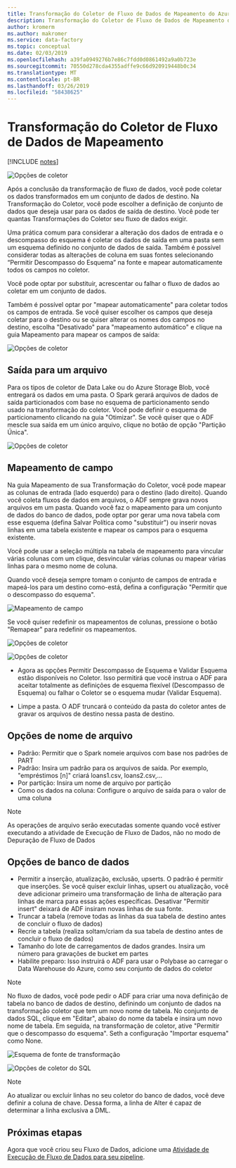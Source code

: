 ```yaml
---
title: Transformação do Coletor de Fluxo de Dados de Mapeamento do Azure Data Factory
description: Transformação do Coletor de Fluxo de Dados de Mapeamento do Azure Data Factory
author: kromerm
ms.author: makromer
ms.service: data-factory
ms.topic: conceptual
ms.date: 02/03/2019
ms.openlocfilehash: a39fa0949276b7e86c7fdd0d0861492a9a0b723e
ms.sourcegitcommit: 70550d278cda4355adffe9c66d920919448b0c34
ms.translationtype: MT
ms.contentlocale: pt-BR
ms.lasthandoff: 03/26/2019
ms.locfileid: "58438625"
---
```

# <a name="mapping-data-flow-sink-transformation"></a>Transformação do Coletor de Fluxo de Dados de Mapeamento

[!INCLUDE [notes](../../includes/data-factory-data-flow-preview.md)]

![Opções de coletor](media/data-flow/sink1.png "coletor 1")

Após a conclusão da transformação de fluxo de dados, você pode coletar os dados transformados em um conjunto de dados de destino. Na Transformação do Coletor, você pode escolher a definição de conjunto de dados que deseja usar para os dados de saída de destino. Você pode ter quantas Transformações do Coletor seu fluxo de dados exigir.

Uma prática comum para considerar a alteração dos dados de entrada e o descompasso do esquema é coletar os dados de saída em uma pasta sem um esquema definido no conjunto de dados de saída. Também é possível considerar todas as alterações de coluna em suas fontes selecionando “Permitir Descompasso do Esquema” na fonte e mapear automaticamente todos os campos no coletor.

Você pode optar por substituir, acrescentar ou falhar o fluxo de dados ao coletar em um conjunto de dados.

Também é possível optar por "mapear automaticamente" para coletar todos os campos de entrada. Se você quiser escolher os campos que deseja coletar para o destino ou se quiser alterar os nomes dos campos no destino, escolha "Desativado" para "mapeamento automático" e clique na guia Mapeamento para mapear os campos de saída:

![Opções de coletor](media/data-flow/sink2.png "coletor 2")

## <a name="output-to-one-file"></a>Saída para um arquivo
Para os tipos de coletor de Data Lake ou do Azure Storage Blob, você entregará os dados em uma pasta. O Spark gerará arquivos de dados de saída particionados com base no esquema de particionamento sendo usado na transformação do coletor. Você pode definir o esquema de particionamento clicando na guia "Otimizar". Se você quiser que o ADF mescle sua saída em um único arquivo, clique no botão de opção "Partição Única".

![Opções de coletor](media/data-flow/opt001.png "opções de coletor")

## <a name="field-mapping"></a>Mapeamento de campo

Na guia Mapeamento de sua Transformação do Coletor, você pode mapear as colunas de entrada (lado esquerdo) para o destino (lado direito). Quando você coleta fluxos de dados em arquivos, o ADF sempre grava novos arquivos em um pasta. Quando você faz o mapeamento para um conjunto de dados do banco de dados, pode optar por gerar uma nova tabela com esse esquema (defina Salvar Política como "substituir") ou inserir novas linhas em uma tabela existente e mapear os campos para o esquema existente.

Você pode usar a seleção múltipla na tabela de mapeamento para vincular várias colunas com um clique, desvincular várias colunas ou mapear várias linhas para o mesmo nome de coluna.

Quando você deseja sempre tomam o conjunto de campos de entrada e mapeá-los para um destino como-está, defina a configuração "Permitir que o descompasso do esquema".

![Mapeamento de campo](media/data-flow/multi1.png "várias opções")

Se você quiser redefinir os mapeamentos de colunas, pressione o botão "Remapear" para redefinir os mapeamentos.

![Opções de coletor](media/data-flow/sink1.png "Coletor Um")

![Opções de coletor](media/data-flow/sink2.png "Coletores")

* Agora as opções Permitir Descompasso de Esquema e Validar Esquema estão disponíveis no Coletor. Isso permitirá que você instrua o ADF para aceitar totalmente as definições de esquema flexível (Descompasso de Esquema) ou falhar o Coletor se o esquema mudar (Validar Esquema).

* Limpe a pasta. O ADF truncará o conteúdo da pasta do coletor antes de gravar os arquivos de destino nessa pasta de destino.

## <a name="file-name-options"></a>Opções de nome de arquivo

   * Padrão: Permitir que o Spark nomeie arquivos com base nos padrões de PART
   * Padrão: Insira um padrão para os arquivos de saída. Por exemplo, "empréstimos [n]" criará loans1.csv, loans2.csv,...
   * Por partição: Insira um nome de arquivo por partição
   * Como os dados na coluna: Configure o arquivo de saída para o valor de uma coluna

> [!NOTE]
> As operações de arquivo serão executadas somente quando você estiver executando a atividade de Execução de Fluxo de Dados, não no modo de Depuração de Fluxo de Dados

## <a name="database-options"></a>Opções de banco de dados

* Permitir a inserção, atualização, exclusão, upserts. O padrão é permitir que inserções. Se você quiser excluir linhas, upsert ou atualização, você deve adicionar primeiro uma transformação de linha de alteração para linhas de marca para essas ações específicas. Desativar "Permitir insert" deixará de ADF insiram novas linhas de sua fonte.
* Truncar a tabela (remove todas as linhas da sua tabela de destino antes de concluir o fluxo de dados)
* Recrie a tabela (realiza soltam/criam da sua tabela de destino antes de concluir o fluxo de dados)
* Tamanho do lote de carregamentos de dados grandes. Insira um número para gravações de bucket em partes
* Habilite preparo: Isso instruirá o ADF para usar o Polybase ao carregar o Data Warehouse do Azure, como seu conjunto de dados do coletor

> [!NOTE]
> No fluxo de dados, você pode pedir o ADF para criar uma nova definição de tabela no banco de dados de destino, definindo um conjunto de dados na transformação coletor que tem um novo nome de tabela. No conjunto de dados SQL, clique em "Editar", abaixo do nome da tabela e insira um novo nome de tabela. Em seguida, na transformação de coletor, ative "Permitir que o descompasso do esquema". Seth a configuração "Importar esquema" como None.

![Esquema de fonte de transformação](media/data-flow/dataset2.png "esquema SQL")

![Opções de coletor do SQL](media/data-flow/alter-row2.png "opções SQL")

> [!NOTE]
> Ao atualizar ou excluir linhas no seu coletor do banco de dados, você deve definir a coluna de chave. Dessa forma, a linha de Alter é capaz de determinar a linha exclusiva a DML.

## <a name="next-steps"></a>Próximas etapas

Agora que você criou seu Fluxo de Dados, adicione uma [Atividade de Execução de Fluxo de Dados para seu pipeline](concepts-data-flow-overview.md).
